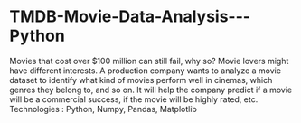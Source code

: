 # TMDB-Movie-Data-Analysis---Python
Movies that cost over $100 million can still fail, why so? Movie lovers might have different interests.
A production company wants to analyze a movie dataset to identify what kind of movies perform well in cinemas, which genres they belong to, and so on. It will help the company predict if a movie will be a commercial success, if the movie will be highly rated, etc.
Technologies : Python, Numpy, Pandas, Matplotlib
